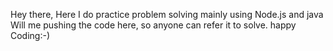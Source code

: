 Hey there, Here I do practice problem solving mainly using Node.js and java
Will me pushing the code here, so anyone can refer it to solve. 
happy Coding:-)